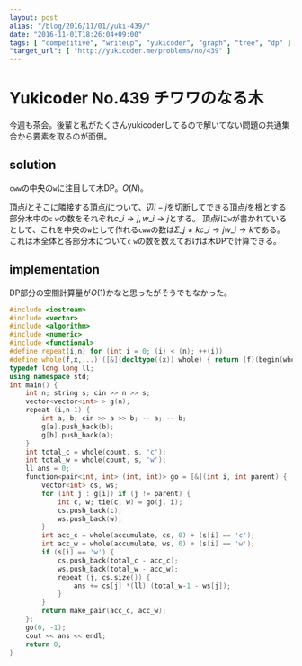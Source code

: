 ```yaml
---
layout: post
alias: "/blog/2016/11/01/yuki-439/"
date: "2016-11-01T18:26:04+09:00"
tags: [ "competitive", "writeup", "yukicoder", "graph", "tree", "dp" ]
"target_url": [ "http://yukicoder.me/problems/no/439" ]
---
```


# Yukicoder No.439 チワワのなる木

今週も茶会。後輩と私がたくさんyukicoderしてるので解いてない問題の共通集合から要素を取るのが面倒。

## solution

`cww`の中央の`w`に注目して木DP。$O(N)$。

頂点$i$とそこに隣接する頂点$j$について、辺$i - j$を切断してできる頂点$j$を根とする部分木中の`c` `w`の数をそれぞれ$c\_{i \to j}, w\_{i \to j}$とする。
頂点$i$に`w`が書かれているとして、これを中央の`w`として作れる`cww`の数は$\Sigma\_{j \ne k} c\_{i \to j} w\_{i \to k}$である。
これは木全体と各部分木について`c` `w`の数を数えておけば木DPで計算できる。

## implementation

DP部分の空間計算量が$O(1)$かなと思ったがそうでもなかった。

``` c++
#include <iostream>
#include <vector>
#include <algorithm>
#include <numeric>
#include <functional>
#define repeat(i,n) for (int i = 0; (i) < (n); ++(i))
#define whole(f,x,...) ([&](decltype((x)) whole) { return (f)(begin(whole), end(whole), ## __VA_ARGS__); })(x)
typedef long long ll;
using namespace std;
int main() {
    int n; string s; cin >> n >> s;
    vector<vector<int> > g(n);
    repeat (i,n-1) {
        int a, b; cin >> a >> b; -- a; -- b;
        g[a].push_back(b);
        g[b].push_back(a);
    }
    int total_c = whole(count, s, 'c');
    int total_w = whole(count, s, 'w');
    ll ans = 0;
    function<pair<int, int> (int, int)> go = [&](int i, int parent) {
        vector<int> cs, ws;
        for (int j : g[i]) if (j != parent) {
            int c, w; tie(c, w) = go(j, i);
            cs.push_back(c);
            ws.push_back(w);
        }
        int acc_c = whole(accumulate, cs, 0) + (s[i] == 'c');
        int acc_w = whole(accumulate, ws, 0) + (s[i] == 'w');
        if (s[i] == 'w') {
            cs.push_back(total_c - acc_c);
            ws.push_back(total_w - acc_w);
            repeat (j, cs.size()) {
                ans += cs[j] *(ll) (total_w-1 - ws[j]);
            }
        }
        return make_pair(acc_c, acc_w);
    };
    go(0, -1);
    cout << ans << endl;
    return 0;
}
```
